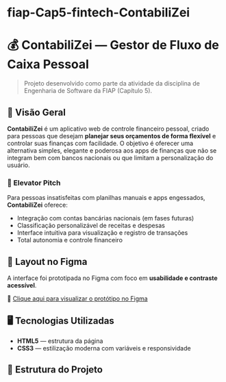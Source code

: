 # fiap-Cap5-fintech-ContabiliZei
# 💰 ContabiliZei — Gestor de Fluxo de Caixa Pessoal

> Projeto desenvolvido como parte da atividade da disciplina de Engenharia de Software da FIAP (Capítulo 5).

## 📌 Visão Geral

**ContabiliZei** é um aplicativo web de controle financeiro pessoal, criado para pessoas que desejam **planejar seus orçamentos de forma flexível** e controlar suas finanças com facilidade. O objetivo é oferecer uma alternativa simples, elegante e poderosa aos apps de finanças que não se integram bem com bancos nacionais ou que limitam a personalização do usuário.

### 🧠 Elevator Pitch

Para pessoas insatisfeitas com planilhas manuais e apps engessados, **ContabiliZei** oferece:

- Integração com contas bancárias nacionais (em fases futuras)
- Classificação personalizável de receitas e despesas
- Interface intuitiva para visualização e registro de transações
- Total autonomia e controle financeiro

## 🎨 Layout no Figma

A interface foi prototipada no Figma com foco em **usabilidade e contraste acessível**.

🔗 [Clique aqui para visualizar o protótipo no Figma](https://www.figma.com/design/snIBJ0eQqICldmjjoICLOO/FIAP-cap5-projeto-fintech?node-id=0-1&t=zLt4Dr8esEWDr3ov-1)

## 🖥️ Tecnologias Utilizadas

- **HTML5** — estrutura da página
- **CSS3** — estilização moderna com variáveis e responsividade

## 📂 Estrutura do Projeto

